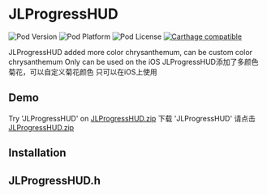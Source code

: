 # JLProgressHUD

![Pod Version](https://img.shields.io/cocoapods/v/JLProgressHUD.svg?style=flat)
![Pod Platform](https://img.shields.io/cocoapods/p/JLProgressHUD.svg?style=flat)
![Pod License](https://img.shields.io/cocoapods/l/JLProgressHUD.svg?style=flat)
[![Carthage compatible](https://img.shields.io/badge/Carthage-compatible-4BC51D.svg?style=flat)](https://github.com/Carthage/Carthage)


JLProgressHUD added more color chrysanthemum, can be custom color chrysanthemum Only can be used on the iOS
JLProgressHUD添加了多颜色菊花，可以自定义菊花颜色 只可以在iOS上使用

## Demo		

Try  'JLProgressHUD' on [JLProgressHUD.zip](https://github.com/smalltsky/JLProgressHUD/archive/master.zip)
下载 'JLProgressHUD' 请点击 [JLProgressHUD.zip](https://github.com/smalltsky/JLProgressHUD/archive/master.zip)

## Installation

## JLProgressHUD.h

